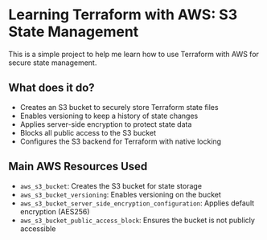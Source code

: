 # Learning Terraform with AWS: S3 State Management

This is a simple project to help me learn how to use Terraform with AWS for secure state management.

## What does it do?

- Creates an S3 bucket to securely store Terraform state files
- Enables versioning to keep a history of state changes
- Applies server-side encryption to protect state data
- Blocks all public access to the S3 bucket
- Configures the S3 backend for Terraform with native locking

## Main AWS Resources Used

- `aws_s3_bucket`: Creates the S3 bucket for state storage
- `aws_s3_bucket_versioning`: Enables versioning on the bucket
- `aws_s3_bucket_server_side_encryption_configuration`: Applies default encryption (AES256)
- `aws_s3_bucket_public_access_block`: Ensures the bucket is not publicly accessible
